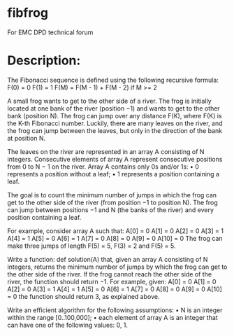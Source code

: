 # fibfrog
For EMC DPD technical forum

# Description:
The Fibonacci sequence is defined using the following recursive formula:
F(0) = 0 
F(1) = 1 
F(M) = F(M - 1) + F(M - 2) if M >= 2

A small frog wants to get to the other side of a river. The frog is initially located at one bank of the river (position −1) and wants to get to the other bank (position N). The frog can jump over any distance F(K), where F(K) is the K-th Fibonacci number. Luckily, there are many leaves on the river, and the frog can jump between the leaves, but only in the direction of the bank at position N.

The leaves on the river are represented in an array A consisting of N integers. Consecutive elements of array A represent consecutive positions from 0 to N − 1 on the river. Array A contains only 0s and/or 1s:
•	0 represents a position without a leaf;
•	1 represents a position containing a leaf.

The goal is to count the minimum number of jumps in which the frog can get to the other side of the river (from position −1 to position N). The frog can jump between positions −1 and N (the banks of the river) and every position containing a leaf.

For example, consider array A such that:
A[0] = 0 A[1] = 0 A[2] = 0 A[3] = 1 A[4] = 1 A[5] = 0 A[6] = 1 A[7] = 0 A[8] = 0 A[9] = 0 A[10] = 0
The frog can make three jumps of length F(5) = 5, F(3) = 2 and F(5) = 5.

Write a function:
def solution(A)
that, given an array A consisting of N integers, returns the minimum number of jumps by which the frog can get to the other side of the river. If the frog cannot reach the other side of the river, the function should return −1.
For example, given:
A[0] = 0 A[1] = 0 A[2] = 0 A[3] = 1 A[4] = 1 A[5] = 0 A[6] = 1 A[7] = 0 A[8] = 0 A[9] = 0 A[10] = 0
the function should return 3, as explained above.

Write an efficient algorithm for the following assumptions:
•	N is an integer within the range [0..100,000];
•	each element of array A is an integer that can have one of the following values: 0, 1.
